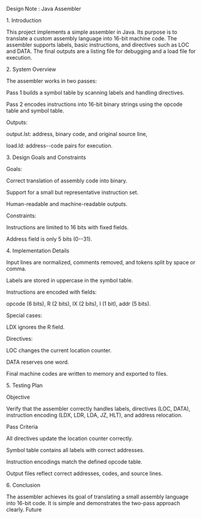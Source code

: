 Design Note : Java Assembler

1\. Introduction

This project implements a simple assembler in Java. Its purpose is to
translate a custom assembly language into 16-bit machine code. The
assembler supports labels, basic instructions, and directives such as
LOC and DATA. The final outputs are a listing file for debugging and a
load file for execution.

2\. System Overview

The assembler works in two passes:

Pass 1 builds a symbol table by scanning labels and handling directives.

Pass 2 encodes instructions into 16-bit binary strings using the opcode
table and symbol table.

Outputs:

output.lst: address, binary code, and original source line,

load.ld: address--code pairs for execution.

3\. Design Goals and Constraints

Goals:

Correct translation of assembly code into binary.

Support for a small but representative instruction set.

Human-readable and machine-readable outputs.

Constraints:

Instructions are limited to 16 bits with fixed fields.

Address field is only 5 bits (0--31).

4\. Implementation Details

Input lines are normalized, comments removed, and tokens split by space or comma.

Labels are stored in uppercase in the symbol table.

Instructions are encoded with fields:

opcode (6 bits), R (2 bits), IX (2 bits), I (1 bit), addr (5 bits).

Special cases:

LDX ignores the R field.

Directives:

LOC changes the current location counter.

DATA reserves one word.

Final machine codes are written to memory and exported to files.

5\. Testing Plan

Objective

Verify that the assembler correctly handles labels, directives (LOC,
DATA), instruction encoding (LDX, LDR, LDA, JZ, HLT), and address relocation.

Pass Criteria

All directives update the location counter correctly.

Symbol table contains all labels with correct addresses.

Instruction encodings match the defined opcode table.

Output files reflect correct addresses, codes, and source lines.

6\. Conclusion

The assembler achieves its goal of translating a small assembly language
into 16-bit code. It is simple and demonstrates the two-pass approach
clearly. Future

